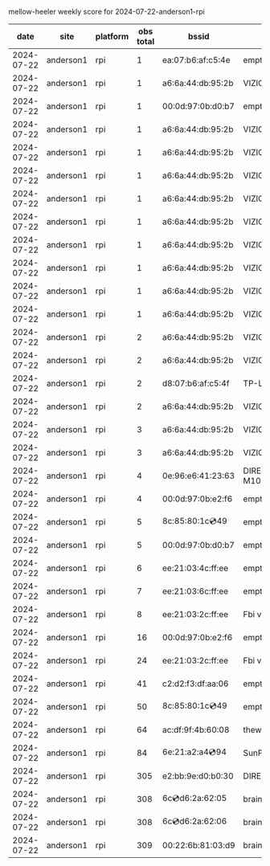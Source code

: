mellow-heeler weekly score for 2024-07-22-anderson1-rpi

|date|site|platform|obs total|bssid|ssid|lat|lng|
|--|--|--|--|--|--|--|--|
|2024-07-22|anderson1|rpi|1|ea:07:b6:af:c5:4e|empty_ssid|0|0|
|2024-07-22|anderson1|rpi|1|a6:6a:44:db:95:2b|VIZIOCastAudio4836|0|0|
|2024-07-22|anderson1|rpi|1|00:0d:97:0b:d0:b7|empty_ssid|0|0|
|2024-07-22|anderson1|rpi|1|a6:6a:44:db:95:2b|VIZIOCastAudio4249|0|0|
|2024-07-22|anderson1|rpi|1|a6:6a:44:db:95:2b|VIZIOCastAudio6728|0|0|
|2024-07-22|anderson1|rpi|1|a6:6a:44:db:95:2b|VIZIOCastAudio8490|0|0|
|2024-07-22|anderson1|rpi|1|a6:6a:44:db:95:2b|VIZIOCastAudio3379|0|0|
|2024-07-22|anderson1|rpi|1|a6:6a:44:db:95:2b|VIZIOCastAudio8467|0|0|
|2024-07-22|anderson1|rpi|1|a6:6a:44:db:95:2b|VIZIOCastAudio9295|0|0|
|2024-07-22|anderson1|rpi|1|a6:6a:44:db:95:2b|VIZIOCastAudio1611|0|0|
|2024-07-22|anderson1|rpi|1|a6:6a:44:db:95:2b|VIZIOCastAudio6375|0|0|
|2024-07-22|anderson1|rpi|1|a6:6a:44:db:95:2b|VIZIOCastAudio6622|0|0|
|2024-07-22|anderson1|rpi|2|a6:6a:44:db:95:2b|VIZIOCastAudio1247|0|0|
|2024-07-22|anderson1|rpi|2|a6:6a:44:db:95:2b|VIZIOCastAudio6604|0|0|
|2024-07-22|anderson1|rpi|2|d8:07:b6:af:c5:4f|TP-Link_C54F|0|0|
|2024-07-22|anderson1|rpi|2|a6:6a:44:db:95:2b|VIZIOCastAudio2027|0|0|
|2024-07-22|anderson1|rpi|3|a6:6a:44:db:95:2b|VIZIOCastAudio8705|0|0|
|2024-07-22|anderson1|rpi|3|a6:6a:44:db:95:2b|VIZIOCastAudio3766|0|0|
|2024-07-22|anderson1|rpi|4|0e:96:e6:41:23:63|DIRECT-63-HP M102 LaserJet|0|0|
|2024-07-22|anderson1|rpi|4|00:0d:97:0b:e2:f6|empty_ssid|0|0|
|2024-07-22|anderson1|rpi|5|8c:85:80:1c:cd:49|empty_ssid|0|0|
|2024-07-22|anderson1|rpi|5|00:0d:97:0b:d0:b7|empty_ssid|0|0|
|2024-07-22|anderson1|rpi|6|ee:21:03:4c:ff:ee|empty_ssid|0|0|
|2024-07-22|anderson1|rpi|7|ee:21:03:6c:ff:ee|empty_ssid|0|0|
|2024-07-22|anderson1|rpi|8|ee:21:03:2c:ff:ee|Fbi van 13|0|0|
|2024-07-22|anderson1|rpi|16|00:0d:97:0b:e2:f6|empty_ssid|0|0|
|2024-07-22|anderson1|rpi|24|ee:21:03:2c:ff:ee|Fbi van 13|0|0|
|2024-07-22|anderson1|rpi|41|c2:d2:f3:df:aa:06|empty_ssid|0|0|
|2024-07-22|anderson1|rpi|50|8c:85:80:1c:cd:49|empty_ssid|0|0|
|2024-07-22|anderson1|rpi|64|ac:df:9f:4b:60:08|theweef|0|0|
|2024-07-22|anderson1|rpi|84|6e:21:a2:a4:cd:94|SunPower21450|0|0|
|2024-07-22|anderson1|rpi|305|e2:bb:9e:d0:b0:30|DIRECT-9ED03030|0|0|
|2024-07-22|anderson1|rpi|308|6c:cd:d6:2a:62:05|braingang2_5GEXT|0|0|
|2024-07-22|anderson1|rpi|308|6c:cd:d6:2a:62:06|braingang2_2GEXT|0|0|
|2024-07-22|anderson1|rpi|309|00:22:6b:81:03:d9|braingang2|0|0|

